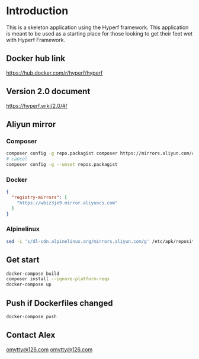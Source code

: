 # Introduction

This is a skeleton application using the Hyperf framework. This application is meant to be used as a starting place for those looking to get their feet wet with Hyperf Framework.

## Docker hub link
https://hub.docker.com/r/hyperf/hyperf

## Version 2.0 document
https://hyperf.wiki/2.0/#/

## Aliyun mirror
### Composer
```sh
composer config -g repo.packagist composer https://mirrors.aliyun.com/composer/
# cancel
composer config -g --unset repos.packagist
```

### Docker
```json
{
  "registry-mirrors": [
    "https://wbiz3je9.mirror.aliyuncs.com"
  ]
}
```

### Alpinelinux
```sh
sed -i 's/dl-cdn.alpinelinux.org/mirrors.aliyun.com/g' /etc/apk/repositories
```

## Get start
```sh
docker-compose build
composer install --ignore-platform-reqs
docker-compose up
```

## Push if Dockerfiles changed
```sh
docker-compose push
```

## Contact Alex
omytty@126.com
[omytty@126.com](mailto:omytty@126.com "omytty@126.com")
